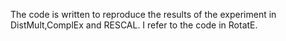 The code is written to reproduce the results of the experiment in DistMult,ComplEx and RESCAL.
I refer to the code in RotatE.
